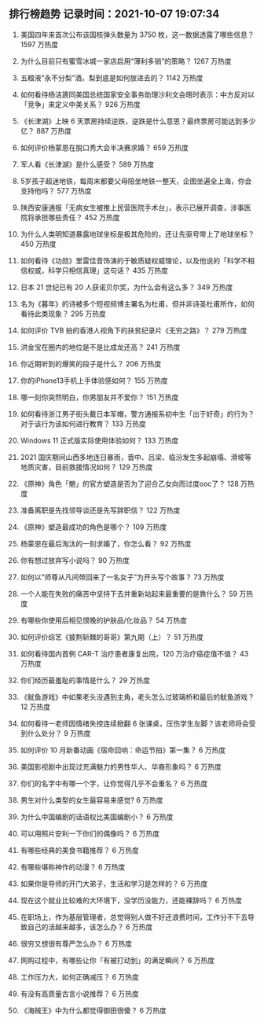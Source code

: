 
## 排行榜趋势 记录时间：2021-10-07 19:07:34
  
  1. 美国四年来首次公布该国核弹头数量为 3750 枚，这一数据透露了哪些信息？ 1597 万热度
    
  2. 为什么目前只有蜜雪冰城一家店启用“薄利多销”的策略？ 1267 万热度
    
  3. 五粮液“永不分梨”酒，梨到底是如何放进去的？ 1142 万热度
    
  4. 如何看待杨洁篪同美国总统国家安全事务助理沙利文会晤时表示：中方反对以「竞争」来定义中美关系？ 926 万热度
    
  5. 《长津湖》上映 6 天票房持续逆跌，逆跌是什么意思？最终票房可能达到多少亿？ 887 万热度
    
  6. 如何评价杨蒙恩在脱口秀大会半决赛求婚？ 659 万热度
    
  7. 军人看《长津湖》是什么感受？ 589 万热度
    
  8. 5岁孩子超迷地铁，每周末都要父母陪坐地铁一整天，企图坐遍全上海，你会支持他吗？ 577 万热度
    
  9. 陕西安康通报「无病女生被推上民营医院手术台」，表示已展开调查，涉事医院将承担哪些责任？ 452 万热度
    
  10. 为什么人类明知道暴露地球坐标是极其危险的，还让先驱号带上了地球坐标？ 450 万热度
    
  11. 如何看待《功勋》里雷佳音饰演的于敏质疑权威理论，以及他说的「科学不相信权威，科学只相信真理」这句话？ 435 万热度
    
  12. 日本 21 世纪已有 20 人获诺贝尔奖，为什么会有这么多？ 349 万热度
    
  13. 名为《暮年》的诗被多个短视频博主署名为杜甫，但并非诗圣杜甫所作，如何看待此类现象？ 295 万热度
    
  14. 如何评价 TVB 拍的香港人视角下的扶贫纪录片《无穷之路》？ 279 万热度
    
  15. 洪金宝在圈内的地位是不是比成龙还高？ 241 万热度
    
  16. 你近期听到的爆笑的段子是什么？ 206 万热度
    
  17. 你的iPhone13手机上手体验感如何？ 155 万热度
    
  18. 哪一刻你突然明白，你男朋友并不爱你？ 151 万热度
    
  19. 如何看待浙江男子街头戴日本军帽，警方通报系初中生「出于好奇」的行为？对于该行为该如何进行教育？ 133 万热度
    
  20. Windows 11 正式版实际使用体验如何？ 133 万热度
    
  21. 2021 国庆期间山西多地连日暴雨，晋中、吕梁、临汾发生多起崩塌、滑坡等地质灾害，目前救援情况如何？ 129 万热度
    
  22. 《原神》角色「魈」的官方塑造是否为了迎合乙女向而过度ooc了？ 128 万热度
    
  23. 准备离职是先找领导谈还是先写辞职信？ 122 万热度
    
  24. 《原神》塑造最成功的角色是哪个？ 109 万热度
    
  25. 杨蒙恩在最后淘汰的一刻求婚了，你怎么看？ 92 万热度
    
  26. 你有想过放弃写小说吗？ 90 万热度
    
  27. 如何以“师尊从凡间带回来了一名女子”为开头写个故事？ 73 万热度
    
  28. 一个人能在失败的痛苦中坚持下去并重新站起来最重要的是靠什么？ 59 万热度
    
  29. 有哪些你使用后相见恨晚的护肤品/化妆品？ 54 万热度
    
  30. 如何评价综艺《披荆斩棘的哥哥》第九期（上）？ 51 万热度
    
  31. 如何看待国内首例 CAR-T 治疗患者康复出院，120 万治疗癌症值不值？ 43 万热度
    
  32. 你们经历最羞耻的事情是什么？ 29 万热度
    
  33. 《鱿鱼游戏》中如果老头没遇到主角，老头怎么过玻璃桥和最后的鱿鱼游戏？ 12 万热度
    
  34. 如何看待一老师因情绪失控连续掀翻 6 张课桌，压伤学生左脚？该老师将会受到什么处分？ 9 万热度
    
  35. 如何评价 10 月新番动画《宿命回响：命运节拍》第一集？ 6 万热度
    
  36. 美国影视剧中出现过充满魅力的男性华人、华裔形象吗？ 6 万热度
    
  37. 你们的名字中有哪一个字，让你觉得几乎不会重名？ 6 万热度
    
  38. 男生对什么类型的女生最容易来感觉? 6 万热度
    
  39. 为什么中国编剧的话语权比美国编剧小？ 6 万热度
    
  40. 可以用照片安利一下你们的偶像吗？ 6 万热度
    
  41. 有哪些经典的美食书籍推荐？ 6 万热度
    
  42. 有哪些堪称神作的动漫？ 6 万热度
    
  43. 如果你是导师的开门大弟子，生活和学习是怎样的？ 6 万热度
    
  44. 现在这个就业比较难的大环境下，没学历没能力，还能裸辞吗？ 6 万热度
    
  45. 在职场上，作为基层管理者，总觉得别人做不好还浪费时间，工作分不下去导致自己的活越来越多，该怎么办？ 6 万热度
    
  46. 很穷又想很有尊严怎么办？ 6 万热度
    
  47. 网购过程中，有哪些让你「有被打动到」的满足瞬间？ 6 万热度
    
  48. 工作压力大，如何正确减压？ 6 万热度
    
  49. 有没有高质量古言小说推荐？ 6 万热度
    
  50. 《海贼王》中为什么都觉得御田很傻？ 6 万热度
    